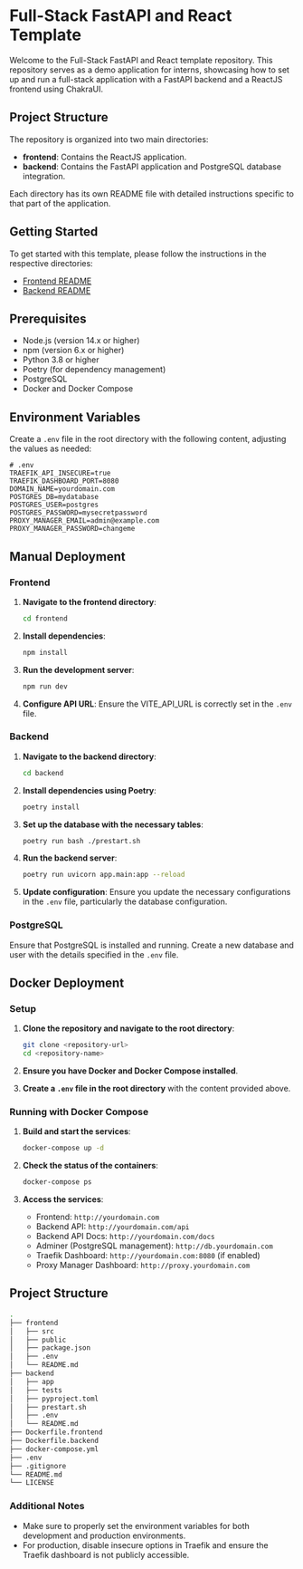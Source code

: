 # Full-Stack FastAPI and React Template

Welcome to the Full-Stack FastAPI and React template repository. This repository serves as a demo application for interns, showcasing how to set up and run a full-stack application with a FastAPI backend and a ReactJS frontend using ChakraUI.

## Project Structure

The repository is organized into two main directories:

- **frontend**: Contains the ReactJS application.
- **backend**: Contains the FastAPI application and PostgreSQL database integration.

Each directory has its own README file with detailed instructions specific to that part of the application.

## Getting Started

To get started with this template, please follow the instructions in the respective directories:

- [Frontend README](./frontend/README.md)
- [Backend README](./backend/README.md)

## Prerequisites

- Node.js (version 14.x or higher)
- npm (version 6.x or higher)
- Python 3.8 or higher
- Poetry (for dependency management)
- PostgreSQL
- Docker and Docker Compose

## Environment Variables

Create a `.env` file in the root directory with the following content, adjusting the values as needed:

```env
# .env
TRAEFIK_API_INSECURE=true
TRAEFIK_DASHBOARD_PORT=8080
DOMAIN_NAME=yourdomain.com
POSTGRES_DB=mydatabase
POSTGRES_USER=postgres
POSTGRES_PASSWORD=mysecretpassword
PROXY_MANAGER_EMAIL=admin@example.com
PROXY_MANAGER_PASSWORD=changeme
```

## Manual Deployment

### Frontend

1. **Navigate to the frontend directory**:

   ```sh
   cd frontend
   ```

2. **Install dependencies**:

   ```sh
   npm install
   ```

3. **Run the development server**:

   ```sh
   npm run dev
   ```

4. **Configure API URL**:
   Ensure the VITE_API_URL is correctly set in the `.env` file.

### Backend

1. **Navigate to the backend directory**:

   ```sh
   cd backend
   ```

2. **Install dependencies using Poetry**:

   ```sh
   poetry install
   ```

3. **Set up the database with the necessary tables**:

   ```sh
   poetry run bash ./prestart.sh
   ```

4. **Run the backend server**:

   ```sh
   poetry run uvicorn app.main:app --reload
   ```

5. **Update configuration**:
   Ensure you update the necessary configurations in the `.env` file, particularly the database configuration.

### PostgreSQL

Ensure that PostgreSQL is installed and running. Create a new database and user with the details specified in the `.env` file.

## Docker Deployment

### Setup

1. **Clone the repository and navigate to the root directory**:

   ```sh
   git clone <repository-url>
   cd <repository-name>
   ```

2. **Ensure you have Docker and Docker Compose installed**.

3. **Create a `.env` file in the root directory** with the content provided above.

### Running with Docker Compose

1. **Build and start the services**:

   ```sh
   docker-compose up -d
   ```

2. **Check the status of the containers**:

   ```sh
   docker-compose ps
   ```

3. **Access the services**:
   - Frontend: `http://yourdomain.com`
   - Backend API: `http://yourdomain.com/api`
   - Backend API Docs: `http://yourdomain.com/docs`
   - Adminer (PostgreSQL management): `http://db.yourdomain.com`
   - Traefik Dashboard: `http://yourdomain.com:8080` (if enabled)
   - Proxy Manager Dashboard: `http://proxy.yourdomain.com`

## Project Structure

```sh
.
├── frontend
│   ├── src
│   ├── public
│   ├── package.json
│   ├── .env
│   └── README.md
├── backend
│   ├── app
│   ├── tests
│   ├── pyproject.toml
│   ├── prestart.sh
│   ├── .env
│   └── README.md
├── Dockerfile.frontend
├── Dockerfile.backend
├── docker-compose.yml
├── .env
├── .gitignore
└── README.md
└── LICENSE
```

### Additional Notes

- Make sure to properly set the environment variables for both development and production environments.
- For production, disable insecure options in Traefik and ensure the Traefik dashboard is not publicly accessible.
